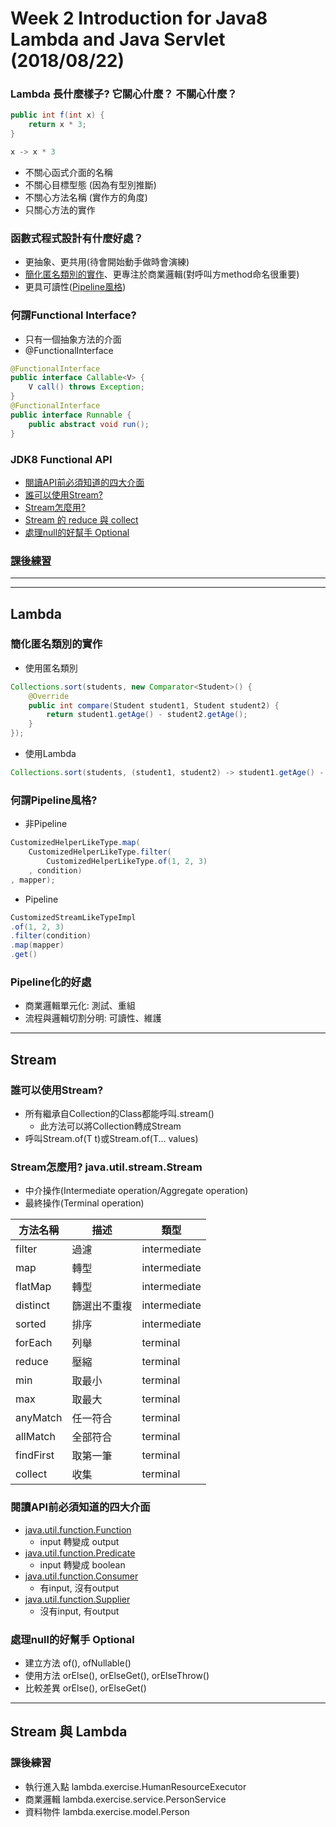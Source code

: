 # Week 2 Introduction for Java8 Lambda and Java Servlet (2018/08/22)

### Lambda 長什麼樣子? 它關心什麼？ 不關心什麼？
```java
public int f(int x) {
    return x * 3;
}

x -> x * 3
```
- 不關心函式介面的名稱
- 不關心目標型態 (因為有型別推斷)
- 不關心方法名稱 (實作方的角度)
- 只關心方法的實作

### 函數式程式設計有什麼好處？
- 更抽象、更共用(待會開始動手做時會演練)
- [簡化匿名類別的實作](#簡化匿名類別的實作)、更專注於商業邏輯(對呼叫方method命名很重要) 
- 更具可讀性([Pipeline風格](#何謂pipeline風格))

### 何謂Functional Interface?
- 只有一個抽象方法的介面
- @FunctionalInterface
```java
@FunctionalInterface
public interface Callable<V> {
    V call() throws Exception;
}
@FunctionalInterface
public interface Runnable {
    public abstract void run();
}
```

### JDK8 Functional API
- [閱讀API前必須知道的四大介面](#閱讀api前必須知道的四大介面)
- [誰可以使用Stream?](#誰可以使用stream)
- [Stream怎麼用?](stream怎麼用-java.util.stream.stream)
- [Stream 的 reduce 與 collect]()
- [處理null的好幫手 Optional](#處理null的好幫手-optional)


 
### [課後練習](#課後練習)

* * *
* * *

## Lambda


### 簡化匿名類別的實作
-  使用匿名類別
```java
Collections.sort(students, new Comparator<Student>() {
	@Override
	public int compare(Student student1, Student student2) {
		return student1.getAge() - student2.getAge();
	}
});
```
- 使用Lambda
```java
Collections.sort(students, (student1, student2) -> student1.getAge() - student2.getAge()));
```




### 何謂Pipeline風格?
- 非Pipeline
```java
CustomizedHelperLikeType.map(
	CustomizedHelperLikeType.filter(
		CustomizedHelperLikeType.of(1, 2, 3)
	, condition)
, mapper);
```
- Pipeline
```java
CustomizedStreamLikeTypeImpl
.of(1, 2, 3)
.filter(condition)
.map(mapper)
.get()
```
### Pipeline化的好處
- 商業邏輯單元化: 測試、重組
- 流程與邏輯切割分明: 可讀性、維護


* * *

## Stream
### 誰可以使用Stream?
- 所有繼承自Collection的Class都能呼叫.stream()
    - 此方法可以將Collection<E>轉成Stream<E>
- 呼叫Stream.of(T t)或Stream.of(T... values)



### Stream怎麼用? java.util.stream.Stream
- 中介操作(Intermediate operation/Aggregate operation)
- 最終操作(Terminal operation)

| 方法名稱  | 描述         | 類型         |
|-----------|--------------|--------------|
| filter    | 過濾         | intermediate |
| map       | 轉型         | intermediate |
| flatMap   | 轉型         | intermediate |
| distinct  | 篩選出不重複 | intermediate |
| sorted    | 排序         | intermediate |
| forEach   | 列舉         | terminal     |
| reduce    | 壓縮         | terminal     |
| min       | 取最小       | terminal     |
| max       | 取最大       | terminal     |
| anyMatch  | 任一符合     | terminal     |
| allMatch  | 全部符合     | terminal     |
| findFirst | 取第一筆     | terminal     |
| collect   | 收集         | terminal     |



### 閱讀API前必須知道的四大介面
- [java.util.function.Function](https://docs.oracle.com/javase/8/docs/api/java/util/function/Function.html)
  - input 轉變成 output
- [java.util.function.Predicate](https://docs.oracle.com/javase/8/docs/api/java/util/function/Predicate.html)
  - input 轉變成 boolean
- [java.util.function.Consumer](https://docs.oracle.com/javase/8/docs/api/java/util/function/Consumer.html)
  - 有input, 沒有output
- [java.util.function.Supplier](https://docs.oracle.com/javase/8/docs/api/java/util/function/Supplier.html)
  - 沒有input, 有output

### 處理null的好幫手 Optional
 - 建立方法 of(), ofNullable()
 - 使用方法 orElse(), orElseGet(), orElseThrow()
 - 比較差異 orElse(), orElseGet()
* * *
## Stream 與 Lambda

### 課後練習
- 執行進入點 lambda.exercise.HumanResourceExecutor
- 商業邏輯   lambda.exercise.service.PersonService
- 資料物件   lambda.exercise.model.Person
